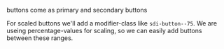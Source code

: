 buttons come as primary and secondary buttons

For scaled buttons we'll add a modifier-class like `sdi-button--75`.
We are useing percentage-values for scaling, so we can easily add buttons between these ranges.
